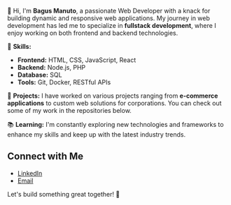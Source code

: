 👋 Hi, I'm **Bagus Manuto**, a passionate Web Developer with a knack for building dynamic and responsive web applications. My journey in web development has led me to specialize in **fullstack development**, where I enjoy working on both frontend and backend technologies.

🔧 **Skills:**
- **Frontend:** HTML, CSS, JavaScript, React
- **Backend:** Node.js, PHP
- **Database:** SQL
- **Tools:** Git, Docker, RESTful APIs

🌟 **Projects:** I have worked on various projects ranging from **e-commerce applications** to custom web solutions for corporations. You can check out some of my work in the repositories below.

📚 **Learning:** I'm constantly exploring new technologies and frameworks to enhance my skills and keep up with the latest industry trends.

## Connect with Me

- [LinkedIn](https://www.linkedin.com/in/bgsmntmuhammad)
- [Email](mailto:kepo5524@gmail.com)

Let's build something great together! 🚀

